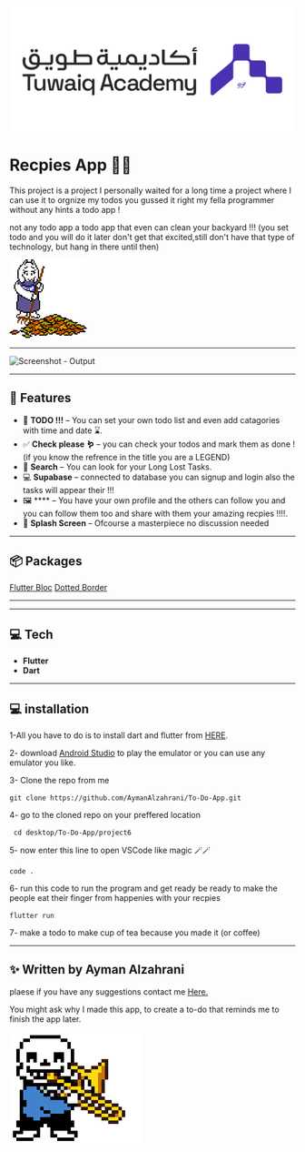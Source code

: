 <img src = "assets/github/Tuwaiq.png" alt = "Tuwaiq - Output">

#  Recpies App 🥪🥧


This project is a project I personally waited for a long time a project where I can use it to orgnize my todos you gussed it right my fella programmer without any hints a todo app !

not any todo app a todo app that even can clean your backyard !!!
(you set todo and you will do it later don't get that excited,still don't have that type of technology, but hang in there until then)

<img src = "assets/github/tory.gif" alt = "tory - gif"> 



---

<img src = "assets/github/todo.gif" alt = "Screenshot - Output" width = "30%" height ="30%">

---

## 📱 Features


- 📜 **TODO !!!** – You can set your own todo list and even add catagories with time and date ⌛.
- ✅ **Check please 🪱** – you can check your todos and mark them as done ! (if you know the refrence in the title you are a LEGEND)
- 🔎 **Search** – You can look for your Long Lost Tasks.
- 💻 **Supabase** – connected to database you can signup and login also the tasks will appear their !!!
- 🖼️ **** – You have your own profile and the others can follow you and you can follow them too and share with them your amazing recpies !!!!.
- 📱 **Splash Screen** – Ofcourse a masterpiece no discussion needed


---

## 📦 Packages

 [Flutter Bloc](https://pub.dev/packages/flutter_bloc)
 [Dotted Border](https://pub.dev/packages/dotted_border)
 


---

---

## 💻 Tech

- **Flutter** 
- **Dart**
 

---
## 💻 installation

1-All you have to do is to install dart and flutter from [HERE](https://dart.dev/get-dart).

2- download [Android Studio](https://developer.android.com/studio?hl=ar) to play the emulator or you can use any emulator you like.

3-  Clone the repo from me
```
git clone https://github.com/AymanAlzahrani/To-Do-App.git
 ```


4- go to the cloned repo on your preffered location
```
 cd desktop/To-Do-App/project6
```
5- now enter this line to open VSCode like magic 🪄🪄
```
code .
```

6- run this code to run the program and get ready be ready to make the people eat their finger from happenies with your recpies
```
flutter run
```

7- make a todo to make cup of tea because you made it (or coffee) 


---

## ✨ Written by Ayman Alzahrani

plaese if you have any suggestions contact me <a href="mailto:aymangormallah@gmail.com">Here.</a>



You might ask why I made this app, to create a to-do that reminds me to finish the app later.




<img src = "assets/github/sansmusic.gif" alt = "music - gif"> 


